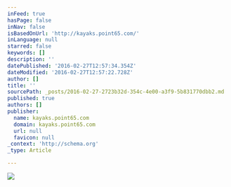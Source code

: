 ```yaml
---
inFeed: true
hasPage: false
inNav: false
isBasedOnUrl: 'http://kayaks.point65.com/'
inLanguage: null
starred: false
keywords: []
description: ''
datePublished: '2016-02-27T12:57:34.354Z'
dateModified: '2016-02-27T12:57:22.728Z'
author: []
title: ''
sourcePath: _posts/2016-02-27-2723b32d-354c-4e00-a3f9-5b831770dbb2.md
published: true
authors: []
publisher:
  name: kayaks.point65.com
  domain: kayaks.point65.com
  url: null
  favicon: null
_context: 'http://schema.org'
_type: Article

---
```

![](https://s3-us-west-2.amazonaws.com/the-grid-img/p/918334f4a899941a163bd3d448668a43ed172e10.jpg)